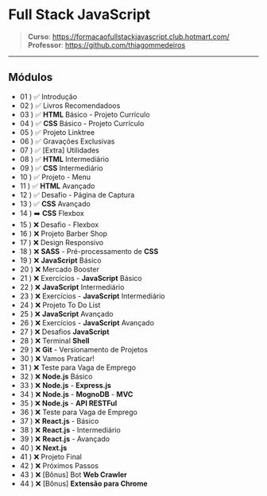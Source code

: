 # Full Stack JavaScript

> **Curso**: https://formacaofullstackjavascript.club.hotmart.com/ <br>
> **Professor**: https://github.com/thiagommedeiros

---

## Módulos

 - 01 ) ✅ Introdução
 - 02 ) ✅ Livros Recomendadoos
 - 03 ) ✅ **HTML** Básico - Projeto Currículo
 - 04 ) ✅ **CSS** Básico - Projeto Currículo
 - 05 ) ✅ Projeto Linktree
 - 06 ) ✅ Gravações Exclusivas
 - 07 ) ✅ [Extra] Utilidades
 - 08 ) ✅ **HTML** Intermediário
 - 09 ) ✅ **CSS** Intermediário
 - 10 ) ✅ Projeto - Menu
 - 11 ) ✅ **HTML** Avançado
 - 12 ) ✅ Desafio - Página de Captura
 - 13 ) ✅ **CSS** Avançado
 - 14 ) ➡️ **CSS** Flexbox
 - 15 ) ❌ Desafio - Flexbox
 - 16 ) ❌ Projeto Barber Shop
 - 17 ) ❌ Design Responsivo
 - 18 ) ❌ **SASS** - Pré-processamento de **CSS**
 - 19 ) ❌ **JavaScript** Básico
 - 20 ) ❌ Mercado Booster
 - 21 ) ❌ Exercícios - **JavaScript** Básico
 - 22 ) ❌ **JavaScript** Intermediário
 - 23 ) ❌ Exercícios - **JavaScript** Intermediário
 - 24 ) ❌ Projeto To Do List
 - 25 ) ❌ **JavaScript** Avançado
 - 26 ) ❌ Exercícios - **JavaScript** Avançado
 - 27 ) ❌ Desafios **JavaScript**
 - 28 ) ❌ Terminal **Shell**
 - 29 ) ❌ **Git** - Versionamento de Projetos
 - 30 ) ❌ Vamos Praticar!
 - 31 ) ❌ Teste para Vaga de Emprego
 - 32 ) ❌ **Node.js** Básico
 - 33 ) ❌ **Node.js** - **Express.js**
 - 34 ) ❌ **Node.js** - **MognoDB** - **MVC**
 - 35 ) ❌ **Node.js** - **API RESTFul**
 - 36 ) ❌ Teste para Vaga de Emprego
 - 37 ) ❌ **React.js** - Básico
 - 38 ) ❌ **React.js** - Intermediário
 - 39 ) ❌ **React.js** - Avançado
 - 40 ) ❌ **Next.js**
 - 41 ) ❌ Projeto Final
 - 42 ) ❌ Próximos Passos
 - 43 ) ❌ [Bônus] Bot **Web Crawler**
 - 44 ) ❌ [Bônus] **Extensão para Chrome**
